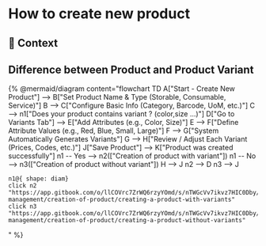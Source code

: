 # How to create new product

## **🧭** Context&#x20;



## Difference between Product and Product Variant&#x20;

{% @mermaid/diagram content="flowchart TD
    A["Start - Create New Product"] --> B["Set Product Name & Type (Storable, Consumable, Service)"]
    B --> C["Configure Basic Info (Category, Barcode, UoM, etc.)"]
    C --> n1["Does your product contains variant ? (color,size ...)"]
    D["Go to Variants Tab"] --> E["Add Attributes (e.g., Color, Size)"]
    E --> F["Define Attribute Values (e.g., Red, Blue, Small, Large)"]
    F --> G["System Automatically Generates Variants"]
    G --> H["Review / Adjust Each Variant (Prices, Codes, etc.)"]
    J["Save Product"] --> K["Product was created successfully"]
    n1 -- Yes --> n2(["Creation of product with variant"])
    n1 -- No --> n3(["Creation of product without variant"])
    H --> J
    n2 --> D
    n3 --> J

    n1@{ shape: diam}
    click n2 "https://app.gitbook.com/o/llCOVrc7ZrWQ6rzyYOmd/s/nTWGcVv7ikvz7HIC0Dby/~/changes/58/odoo/product-management/creation-of-product/creating-a-product-with-variants"
    click n3 "https://app.gitbook.com/o/llCOVrc7ZrWQ6rzyYOmd/s/nTWGcVv7ikvz7HIC0Dby/~/changes/58/odoo/product-management/creation-of-product/creating-a-product-without-variants"

" %}

